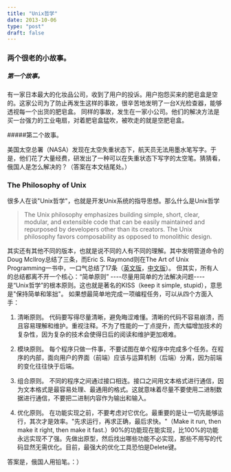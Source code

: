```yaml
---
title: "Unix哲学"
date: 2013-10-06
type: "post"
draft: false
---
```



### 两个很老的小故事。

##### 第一个故事。

有一家日本最大的化妆品公司，收到了用户的投诉。用户抱怨买来的肥皂盒是空的。这家公司为了防止再发生这样的事故，很辛苦地发明了一台X光检查器，能够透视每一个出货的肥皂盒。
同样的事故，发生在一家小公司。他们的解决方法是买一台强力的工业电扇，对着肥皂盒猛吹，被吹走的就是空肥皂盒。

#####第二个故事。

美国太空总署（NASA）发现在太空失重状态下，航天员无法用墨水笔写字。于是，他们花了大量经费，研发出了一种可以在失重状态下写字的太空笔。猜猜看，俄国人是怎么解决的？（答案在本文结尾处。）

### The Philosophy of Unix

很多人在谈"Unix哲学"，也就是开发Unix系统的指导思想。那么什么是Unix哲学

> The Unix philosophy emphasizes building simple, short, clear, modular, and extensible code that can be easily maintained and repurposed by developers other than its creators. The Unix philosophy favors composability as opposed to monolithic design.
>

其实还有其他不同的版本，也就是说不同的人有不同的理解。其中发明管道命令的Doug McIlroy总结了三条，而Eric S. Raymond则在The Art of Unix Programming一书中，一口气总结了17条（[英文版](http://www.faqs.org/docs/artu/ch01s06.html)，[中文版](http://book.csdn.net/bookfiles/34/10034992.shtml)）。
但其实，所有人的总结都离不开一个核心：“简单原则” ----尽量用简单的方法解决问题----是“Unix哲学”的根本原则。这也就是著名的KISS（keep it simple, stupid），意思是"保持简单和笨拙"。
如果想最简单地完成一项编程任务，可以从四个方面入手：

1. 清晰原则。
代码要写得尽量清晰，避免晦涩难懂。清晰的代码不容易崩溃，而且容易理解和维护。重视注释。不为了性能的一丁点提升，而大幅增加技术的复杂性，因为复杂的技术会使得日后的阅读和维护更加艰难。

2. 模块原则。
每个程序只做一件事，不要试图在单个程序中完成多个任务。在程序的内部，面向用户的界面（前端）应该与运算机制（后端）分离，因为前端的变化往往快于后端。

3. 组合原则。
不同的程序之间通过接口相连。接口之间用文本格式进行通信，因为文本格式是最容易处理、最通用的格式。这就意味着尽量不要使用二进制数据进行通信，不要把二进制内容作为输出和输入。

4. 优化原则。
在功能实现之前，不要考虑对它优化。最重要的是让一切先能够运行，其次才是效率。"先求运行，再求正确，最后求快。"（Make it run, then make it right, then make it fast.）90%的功能现在能实现，比100%的功能永远实现不了强。先做出原型，然后找出哪些功能不必实现，那些不用写的代码显然无需优化。目前，最强大的优化工具恐怕是Delete键。

答案是，俄国人用铅笔。：）
